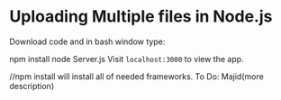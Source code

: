 Uploading Multiple files in Node.js
===================


Download code and 
in bash window type:


npm install
node Server.js
Visit ```localhost:3000``` to view the app.


//npm install will install all of needed frameworks. To Do: Majid(more description)


